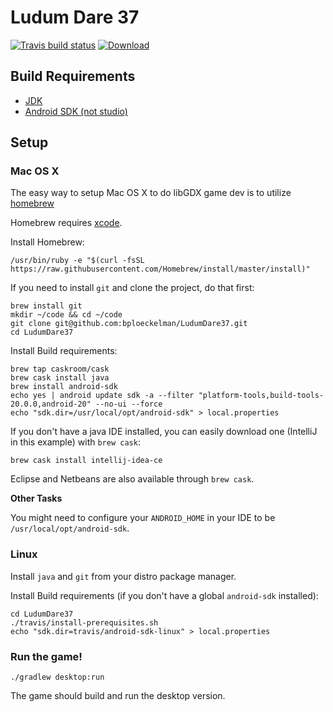 # Ludum Dare 37

[![Travis build status](https://travis-ci.org/bploeckelman/LudumDare37.svg)](https://travis-ci.org/bploeckelman/LudumDare37)
[![Download](https://api.bintray.com/packages/bploeckelman/LudumDare/LudumDare37/images/download.svg)](https://bintray.com/bploeckelman/LudumDare/LudumDare37/_latestVersion#files)

## Build Requirements

* [JDK](http://www.oracle.com/technetwork/java/javase/downloads/jdk8-downloads-2133151.html)
* [Android SDK (not studio)](https://developer.android.com/studio/index.html#downloads)

## Setup

### Mac OS X

The easy way to setup Mac OS X to do libGDX game dev is to utilize [homebrew](http://brew.sh)

Homebrew requires [xcode](https://developer.apple.com/xcode/downloads/).

Install Homebrew:

    /usr/bin/ruby -e "$(curl -fsSL https://raw.githubusercontent.com/Homebrew/install/master/install)"

If you need to install `git` and clone the project, do that first:

    brew install git
    mkdir ~/code && cd ~/code
    git clone git@github.com:bploeckelman/LudumDare37.git
    cd LudumDare37

Install Build requirements:

    brew tap caskroom/cask
    brew cask install java
    brew install android-sdk
    echo yes | android update sdk -a --filter "platform-tools,build-tools-20.0.0,android-20" --no-ui --force
    echo "sdk.dir=/usr/local/opt/android-sdk" > local.properties

If you don't have a java IDE installed, you can easily download one
(IntelliJ in this example) with `brew cask`:

    brew cask install intellij-idea-ce

Eclipse and Netbeans are also available through `brew cask`.

**Other Tasks**

You might need to configure your `ANDROID_HOME` in your IDE to be
`/usr/local/opt/android-sdk`.

### Linux

Install `java` and `git` from your distro package manager.

Install Build requirements (if you don't have a global `android-sdk`
installed):

    cd LudumDare37
    ./travis/install-prerequisites.sh
    echo "sdk.dir=travis/android-sdk-linux" > local.properties

### Run the game!

    ./gradlew desktop:run

The game should build and run the desktop version.
